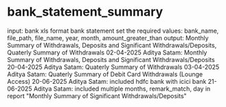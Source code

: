 # bank_statement_summary

input: bank xls format bank statement
set the required values: bank_name, file_path, file_name, year, month, amount_greater_than
output: Monthly Summary of Withdrawals, Deposits and Significant Withdrawals/Deposits, Quaterly Summary of Withdrawals
02-04-2025 Aditya Satam: Monthly Summary of Withdrawals, Deposits and Significant Withdrawals/Deposits
20-04-2025 Aditya Satam: Quaterly Summary of Withdrawals
03-04-2025 Aditya Satam: Quaterly Summary of Debit Card Withdrawals (Lounge Access)
20-06-2025 Aditya Satam: included hdfc bank with icici bank
21-06-2025 Aditya Satam: included multiple months, remark_match, day in report "Monthly Summary of Significant Withdrawals/Deposits"
